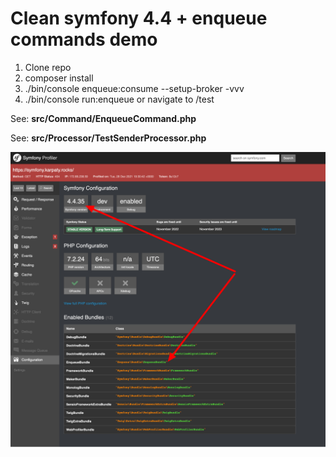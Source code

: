 # Clean symfony 4.4 + enqueue commands demo

1. Clone repo
2. composer install
3. ./bin/console enqueue:consume --setup-broker -vvv
4. ./bin/console run:enqueue or navigate to /test

See: **src/Command/EnqueueCommand.php**

See: **src/Processor/TestSenderProcessor.php**

![symfony 4.4 + enqueue](/assets/images/profiler.png)

